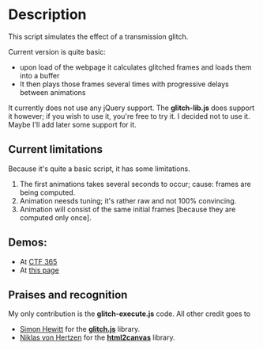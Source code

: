 Description
===========
This script simulates the effect of a transmission glitch.

Current version is quite basic:
* upon load of the webpage it calculates glitched frames and loads them into a buffer
* It then plays those frames several times with progressive delays between animations

It currently does not use any jQuery support. The **glitch-lib.js** does support it however; if you wish to use it, you're free to try it. I decided not to use it. Maybe I'll add later some support for it.

Current limitations
-------------------
Because it's quite a basic script, it has some limitations.

1. The first animations takes several seconds to occur; cause: frames are being computed.
2. Animation neesds tuning; it's rather raw and not 100% convincing.
3. Animation will consist of the same initial frames [because they are computed only once].

Demos:
------
* At [CTF 365](http://ctf365.com/ "CTF365")
* At [this page](http://93.114.42.133/~sandu/glitch_test/ "Glitch test page")

Praises and recognition
-----------------------
My only contribution is the **glitch-execute.js** code.
All other credit goes to
* [Simon Hewitt](http://sjhewitt.co.uk/2012/07/javascript-glitch-effect-glitch-js/ "Simon Hewitt's page") for the [**glitch.js**](https://github.com/sjhewitt/glitch.js/ "glitch.js source code") library.
* [Niklas von Hertzen](https://github.com/niklasvh "Niklas von Hertzen's page") for the [**html2canvas**](https://github.com/niklasvh/html2canvas "html2canvas.js source code") library.


